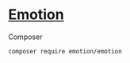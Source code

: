 # [Emotion](https://github.com/huchim/emotion/)

Composer

```
composer require emotion/emotion
```

